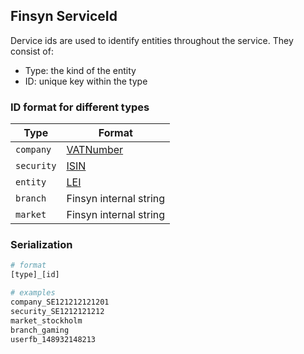 ## Finsyn ServiceId

Dervice ids are used to identify entities throughout the service. They consist of:

- Type: the kind of the entity
- ID: unique key within the type

### ID format for different types
| Type        | Format      |
| ----------- |-------------|
| `company`   | [VATNumber][vatnumber]|
| `security`  | [ISIN][isin]|
| `entity`    | [LEI][lei]|
| `branch`    | Finsyn internal string|
| `market`    | Finsyn internal string|

### Serialization

```bash
# format
[type]_[id]

# examples
company_SE121212121201
security_SE1212121212
market_stockholm
branch_gaming
userfb_148932148213
```

[vatnumber]: https://en.wikipedia.org/wiki/VAT_identification_number
[isin]: https://en.wikipedia.org/wiki/International_Securities_Identification_Number
[lei]: https://en.wikipedia.org/wiki/Legal_Entity_Identifier

